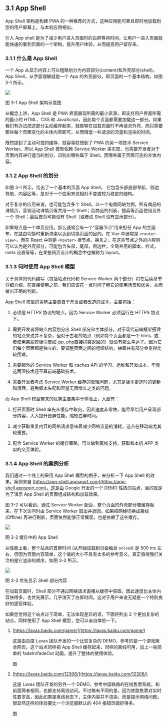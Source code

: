 ## 3.1 App Shell

App Shell 架构是构建 PWA 的一种推荐的方式，这种应用能可靠且即时地加载到您的用户屏幕上，与本机应用相似。

引入 App shell 是为了减少用户进入页面时的白屏等待时间，让用户一进入页面就能快速的看到页面的一个架构，提升用户体验，从而提高用户留存率。

### 3.1.1 什么是 App Shell

一个 App 从显示内容上可以粗略划分为内容部分(content)和外壳部分(shell)。
App Shell，从字面理解就是一个 App 的外壳部分，即页面的一个基本结构，如图 3-1 所示。

![](https://gss0.bdstatic.com/9rkZbzqaKgQUohGko9WTAnF6hhy/assets/pwa/projects/1515680651561/appshell.png)

图 3-1 App Shell 架构示意图

从概念上讲，App Shell 是 PWA 界面展现所需的最小资源，即支持用户界面所需的最小的 HTML、CSS 和 JavaScript，因此每个页面都需要加载这一部分。如果我们有办法把这部分主动缓存起来，就能够在加载页面时不再请求外壳，而只需要那些每个页面变化的主体内容即可，从而降低一些请求的流量和渲染的时间。

既然提到了主动可控的缓存，就容易联想到了 PWA 的另一项技术 Service Worker。所以 App Shell 模型依赖 Service Worker 来实现，也需要开发者对于页面内容进行适当的划分，识别出哪些属于 Shell，而哪些属于页面可变的主体内容。

### 3.1.2 App Shell 的划分

如图 3-1 所示，给出了一个基本的页面 App Shell， 它包含头部底部导航、侧边导航、内容区等，是对于一个应用来说相对不变或较为稳定的结构。

对于复杂的应用来说，也可能包含多个 Shell。以一个电商网站为例，所有商品的详情页，营销活动详情页等共用一个 Shell；而商品的列表，搜索等页面使用另外一个 Shell；最后首页可能没有 Shell（或者说 Shell 没有显示部分）。

如果站点是一个单页应用，那么通常会有一个“容器节点”用来担任 App 的主画布，在路由切换时重新渲染以达到切换页面的目的。在 Vue 中通常是 `<router-view>`，而在 React 中则是 `<Router>` 根节点。换言之，在这些节点之外的内容则可以认为是外壳部分，可能包含头部，尾部，侧边栏，全局共用的脚本，样式，meta 设置等等，在某些网页设计的概念中也被称为 layout。

### 3.1.3 何时使用 App Shell 模型

关于具体的代码编写（包括站点代码和 Service Worker 两个部分）将在后续章节详细介绍，在直接使用之前，我们应该花一点时间了解它的使用场景和优劣，从而做出正确的判断。

App Shell 模型的劣势主要源自于开发或者改造的成本，主要包括：

1. 必须是 HTTPS 协议的站点，因为 Service Worker 必须运行在 HTTPS 协议下。

2. 需要开发者将站点内容划分出 Shell 部分和主体部分。对于现代前端框架搭建的站点来说并不复杂，但对于古老的站点（例如每个页面都是一个 html，或者使用某些模板引擎如 jsp, php直接拼装返回的）就没有那么幸运了。因为它们每个页面都是独立的，要调整页面之间的组织结构，抽离共有部分会变得比较困难。

3. 需要额外的 Service Worker 和 caches API 的学习、运维和开发成本，毕竟这两项技术还不算前端基础技术。

4. 需要开发者考虑 Service Worker 缓存的管理问题，尤其是版本更迭时的更新和清理，避免版本失配和容量无限增长之类的问题。

而 App Shell 模型带来的优势主要集中于体验上，大致有：

1. 打开页面时 Shell 率先从缓存中取出，因此速度非常快，能尽早给用户呈现部分内容，大大提升首屏性能，缩短白屏时间。

2. 减少获取重复内容的网络请求意味着减少网络流量的消耗，这点在移动端尤其较重要。

3. 配合 Service Worker 的缓存策略，可以做到离线支持，获取和本机 APP 类似的交互体验。

### 3.1.4 App Shell 的案例分析

我们通过一个线上的采用 App Shell 模型的例子，来分析一下 App Shell 的效果。案例来自 [https://app-shell.appsport.com](https://app-shell.appsport.com)，这是由 Google 开发的一个 DEMO 性质的站点，目的就是为了演示 App Shell 的页面组成结构和加载效果。
    
图 3-2 可以看到，通过 Service Worker 配合，整个页面的外壳部分被缓存起来，在下次访问时由 Service Worker 取出并返回。如果把网络切换成离线 (Offline) 再进行刷新，页面依然能够正常展现，也是依赖了这些缓存。
    
![](http://boscdn.bpc.baidu.com/assets/lavas/book/app-shell.appspot.png)

图 3-2 缓存中的 App Shell

从性能上看，整个站点的首屏时间 (从开始加载到页面触发 `onload`) 是 500 ms 左右，但因为页面内容简单，这个值的大小不具有太多的参考意义。真正值得我们关注的是它渲染的顺序，如图 3-3 所示。

![](http://boscdn.bpc.baidu.com/assets/lavas/book/app-shell.appspot-2.png)

图 3-3 优先显示 Shell 部分内容

在加载页面时，Shell 部分不通过网络请求直接从缓存中获取，因此速度比主体内容快得多，也优先展示，几乎消灭了白屏时间。这对于用户来说无疑是一个特别良好的感官体验。

如果您觉得这个站点过于简单，无法体现差异的话，下面将列出 2 个更加复杂的站点，同样使用了 App Shell 模型，您可以亲自体验一下。

1. [https://lavas.baidu.com/game/](https://lavas.baidu.com/game/)
    
    这是由百度 Lavas 团队开发的一个比较复杂的 DEMO，参考的是一个游戏聚合网页。这个站点同样把 App Shell 缓存起来，同样的离线可用，加上一些简单的 fadeIn/fadeOut 动画，提升了整体的使用体验。
    
    图

2. [https://lavas.baidu.com/12306/](https://lavas.baidu.com/12306/)

    这是 Lavas 团队开发的另外一个 DEMO，参考中国铁路的在线售票系统。和前面两者相同，也都支持离线访问。不过略有不同的是，因为铁路售票对实时性要求高，因此如果是离线状态下，主体内容并不渲染，而是提示网络问题。很显然这样的体验要比一个浏览器默认的 404 报错页面好得多。
    
    图
